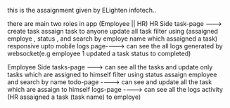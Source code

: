 


this is the assaignment given by ELighten infotech..


there are main two roles in app (Employee || HR)
HR Side
  task-page --->  create task
                  assaign task to anyone
                  update all task
                  filter using (assaigned employe , status , and search by employe name which assaigned a task)
                  responsive upto mobile
  logs page---->  can see the all logs generated by websocket(e.g employee 1 updated a task status to completed) 


Employee Side
     tasks-page ---> can see all the tasks and update only tasks which are assigned to himself
                     filter using  status assaign employee and search by name
     todo-page ----> can see and update all the task which are assaign to himself 
     logs-page ----> can see all the logs activity (HR assaigned a task (task name) to employe)       
 





